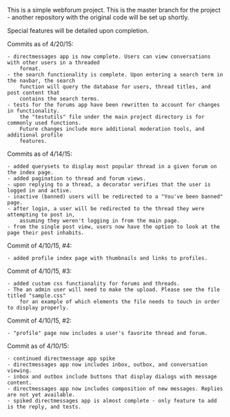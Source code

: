 
This is a simple webforum project. This is the master branch for the project -
another repository with the original code will be set up shortly.

Special features will be detailed upon completion.


            

Commits as of 4/20/15:

    - directmessages app is now complete. Users can view conversations with other users in a threaded
        format.
    - the search functionality is complete. Upon entering a search term in the navbar, the search
        function will query the database for users, thread titles, and post content that
        contains the search terms.
    - tests for the forums app have been rewritten to account for changes in functionality.
        the "testutils" file under the main project directory is for commonly used functions.
        Future changes include more additional moderation tools, and additional profile
        features.



    
Commits as of 4/14/15:

    - added querysets to display most popular thread in a given forum on the index page.
    - added pagination to thread and forum views.
    - upon replying to a thread, a decorator verifies that the user is logged in and active.
    - inactive (banned) users will be redirected to a "You've been banned" page.
    - after login, a user will be redirected to the thread they were attempting to post in,
        assuming they weren't logging in from the main page.
    - from the single post view, users now have the option to look at the page their post inhabits.

Commit of 4/10/15, #4:

    - added profile index page with thumbnails and links to profiles.


Commit of 4/10/15, #3:

    - added custom css functionality for forums and threads.
    - The an admin user will need to make the upload. Please see the file titled "sample.css"
        for an example of which elements the file needs to touch in order to display properly.


Commit of 4/10/15, #2:

    - "profile" page now includes a user's favorite thread and forum.

Commit as of 4/10/15:

    - continued directmessage app spike
    - directmessages app now includes inbox, outbox, and conversation viewing.
    - inbox and outbox include buttons that display dialogs with message content.
    - directmessages app now includes composition of new messages. Replies are not yet available.
    - spiked directmessages app is almost complete - only feature to add is the reply, and tests.